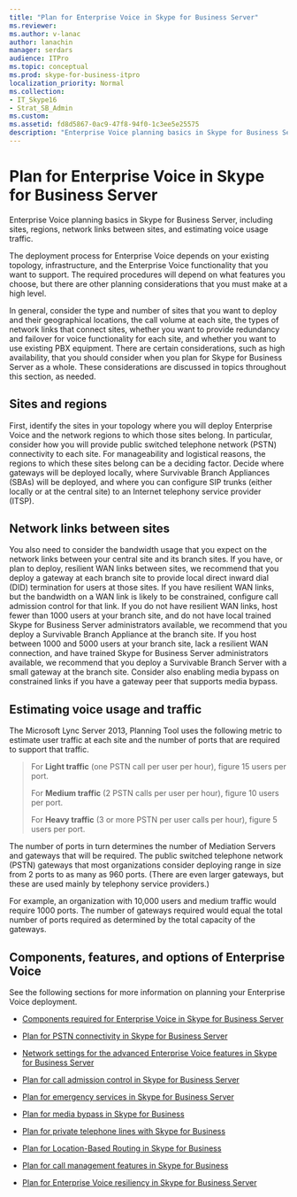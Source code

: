 ```yaml
---
title: "Plan for Enterprise Voice in Skype for Business Server"
ms.reviewer: 
ms.author: v-lanac
author: lanachin
manager: serdars
audience: ITPro
ms.topic: conceptual
ms.prod: skype-for-business-itpro
localization_priority: Normal
ms.collection: 
- IT_Skype16
- Strat_SB_Admin
ms.custom:
ms.assetid: fd8d5867-0ac9-47f8-94f0-1c3ee5e25575
description: "Enterprise Voice planning basics in Skype for Business Server, including sites, regions, network links between sites, and estimating voice usage traffic."
---
```


# Plan for Enterprise Voice in Skype for Business Server
 
Enterprise Voice planning basics in Skype for Business Server, including sites, regions, network links between sites, and estimating voice usage traffic.
  
The deployment process for Enterprise Voice depends on your existing topology, infrastructure, and the Enterprise Voice functionality that you want to support. The required procedures will depend on what features you choose, but there are other planning considerations that you must make at a high level.
  
In general, consider the type and number of sites that you want to deploy and their geographical locations, the call volume at each site, the types of network links that connect sites, whether you want to provide redundancy and failover for voice functionality for each site, and whether you want to use existing PBX equipment. There are certain considerations, such as high availability, that you should consider when you plan for Skype for Business Server as a whole. These considerations are discussed in topics throughout this section, as needed.
  
## Sites and regions

First, identify the sites in your topology where you will deploy Enterprise Voice and the network regions to which those sites belong. In particular, consider how you will provide public switched telephone network (PSTN) connectivity to each site. For manageability and logistical reasons, the regions to which these sites belong can be a deciding factor. Decide where gateways will be deployed locally, where Survivable Branch Appliances (SBAs) will be deployed, and where you can configure SIP trunks (either locally or at the central site) to an Internet telephony service provider (ITSP).
  
## Network links between sites

You also need to consider the bandwidth usage that you expect on the network links between your central site and its branch sites. If you have, or plan to deploy, resilient WAN links between sites, we recommend that you deploy a gateway at each branch site to provide local direct inward dial (DID) termination for users at those sites. If you have resilient WAN links, but the bandwidth on a WAN link is likely to be constrained, configure call admission control for that link. If you do not have resilient WAN links, host fewer than 1000 users at your branch site, and do not have local trained Skype for Business Server administrators available, we recommend that you deploy a Survivable Branch Appliance at the branch site. If you host between 1000 and 5000 users at your branch site, lack a resilient WAN connection, and have trained Skype for Business Server administrators available, we recommend that you deploy a Survivable Branch Server with a small gateway at the branch site. Consider also enabling media bypass on constrained links if you have a gateway peer that supports media bypass.
  
## Estimating voice usage and traffic

The Microsoft Lync Server 2013, Planning Tool uses the following metric to estimate user traffic at each site and the number of ports that are required to support that traffic.
  
> For **Light traffic** (one PSTN call per user per hour), figure 15 users per port.
> 
> For **Medium traffic** (2 PSTN calls per user per hour), figure 10 users per port.
> 
> For **Heavy traffic** (3 or more PSTN per user calls per hour), figure 5 users per port.
    
The number of ports in turn determines the number of Mediation Servers and gateways that will be required. The public switched telephone network (PSTN) gateways that most organizations consider deploying range in size from 2 ports to as many as 960 ports. (There are even larger gateways, but these are used mainly by telephony service providers.)
  
For example, an organization with 10,000 users and medium traffic would require 1000 ports. The number of gateways required would equal the total number of ports required as determined by the total capacity of the gateways.
  
## Components, features, and options of Enterprise Voice

See the following sections for more information on planning your Enterprise Voice deployment.
  
- [Components required for Enterprise Voice in Skype for Business Server](components-required-for-enterprise-voice.md)
    
- [Plan for PSTN connectivity in Skype for Business Server](pstn-connectivity-0.md)
    
- [Network settings for the advanced Enterprise Voice features in Skype for Business Server](network-settings-for-advanced-features.md)
    
- [Plan for call admission control in Skype for Business Server](call-admission-control.md)
    
- [Plan for emergency services in Skype for Business Server](emergency-services.md)
    
- [Plan for media bypass in Skype for Business](media-bypass.md)
    
- [Plan for private telephone lines with Skype for Business](private-telephone-lines.md)
    
- [Plan for Location-Based Routing in Skype for Business](location-based-routing.md)
    
- [Plan for call management features in Skype for Business](call-management-features.md)
    
- [Plan for Enterprise Voice resiliency in Skype for Business Server](enterprise-voice-resiliency.md)
    

